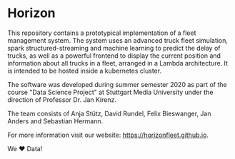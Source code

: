 # Horizon

This repository contains a prototypical implementation of a fleet management system. The system uses an advanced truck fleet simulation, spark structured-streaming and machine learning to predict the delay of trucks, as well as a powerful frontend to display the current position and information about all trucks in a fleet, arranged in a Lambda architecture. It is intended to be hosted inside a kubernetes cluster.

The software was developed during summer semester 2020 as part of the course "Data Science Project" at Stuttgart Media University under the direction of Professor Dr. Jan Kirenz.

The team consists of Anja Stütz, David Rundel, Felix Bieswanger, Jan Anders and Sebastian Hermann.

For more information visit our website: https://horizonfleet.github.io.

We ❤ Data!

